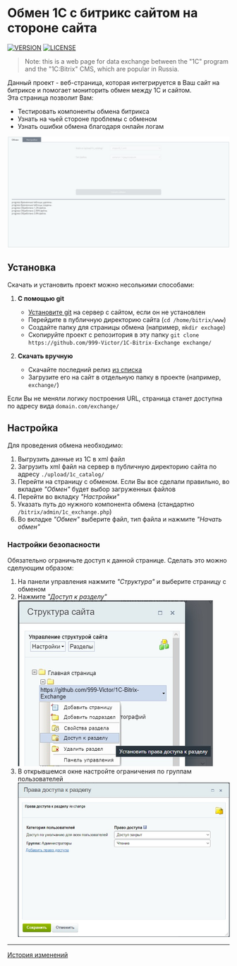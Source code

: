 # Обмен 1С с битрикс сайтом на стороне сайта

[![VERSION](https://img.shields.io/badge/version-1.1.0-blue?style=for-the-badge&logo=appveyor)](https://github.com/vhood/1C-Bitrix-Exchange)
[![LICENSE](https://img.shields.io/github/license/vhood/1C-Bitrix-Exchange?style=for-the-badge&logo=appveyor&color=blue)](LICENSE.md)

> Note: this is a web page for data exchange between the "1C" program and the "1C:Bitrix" CMS, which are popular in Russia.

Данный проект - веб-страница, которая интегрируется в Ваш сайт на битриксе и помогает мониторить обмен между 1С и сайтом.  
Эта страница позволит Вам:

- Тестировать компоненты обмена битрикса
- Узнать на чьей стороне проблемы с обменом
- Узнать ошибки обмена благодаря онлайн логам

![interface](media/interface.jpg)

## Установка

Скачать и установить проект можно несолькими способами:

1. **С помощью git**
    - [Установите git](https://git-scm.com/download/linux) на сервер с сайтом, если он не установлен
    - Перейдите в публичную директорию сайта (`cd /home/bitrix/www`)
    - Создайте папку для страницы обмена (например, `mkdir exchage`)
    - Скопируйте проект с репозитория в эту папку `git clone https://github.com/999-Victor/1C-Bitrix-Exchange exchange/`

2. **Скачать вручную**
    - Скачайте последний релиз [из списка](https://github.com/999-Victor/1C-Bitrix-Exchange/releases)
    - Загрузите его на сайт в отдельную папку в проекте (например, `exchange/`)

Если Вы не меняли логику построения URL, страница станет доступна по адресу вида `domain.com/exchange/`

## Настройка

Для проведения обмена необходимо:

1. Выгрузить данные из 1С в xml файл
2. Загрузить xml файл на сервер в публичную директорию сайта по адресу `./upload/1c_catalog/`
3. Перейти на страницу с обменом. Если Вы все сделали правильно, во вкладке *"Обмен"* будет выбор загруженных файлов
4. Перейти во вкладку *"Настройки"*
5. Указать путь до нужного компонента обмена (стандартно `/bitrix/admin/1c_exchange.php`)
6. Во вкладке *"Обмен"* выберите файл, тип файла и нажмите *"Начать обмен"*

### Настройки безопасности

Обязательно ограничьте доступ к данной странице. Сделать это можно сделующим образом:

1. На панели управления нажмите *"Структура"* и выберите страницу с обменом
2. Нажмите *"Доступ к разделу"*
![structure](media/security.jpg)
3. В открывшемся окне настройте ограничения по группам пользователей
![access](media/access.jpg)

* * *

[История изменений](CHANGELOG.md)

